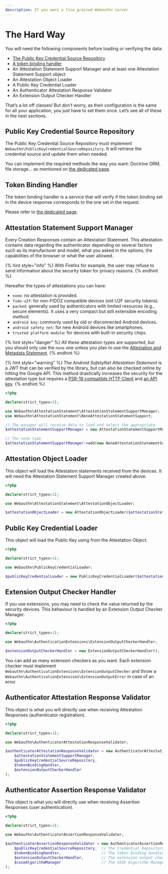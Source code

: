 ```yaml
---
description: If you want a fine grained Webauthn server
---
```


# The Hard Way

You will need the following components before loading or verifying the data:

* [The Public Key Credential Source Repository](../../pre-requisites/credential-source-repository.md)
* [A token binding handler](../../deep-into-the-framework/token-binding.md)
* An Attestation Statement Support Manager and at least one Attestation Statement Support object
* An Attestation Object Loader
* A Public Key Credential Loader
* An Authenticator Attestation Response Validator
* An Extension Output Checker Handler

That’s a lot off classes! But don’t worry, as their configuration is the same for all your application, you just have to set them once. Let’s see all of these in the next sections.

## Public Key Credential Source Repository

The Public Key Credential Source Repository must implement `Webauthn\PublicKeyCredentialSourceRepository`. It will retrieve the credential source and update them when needed.

You can implement the required methods the way you want: Doctrine ORM, file storage… as mentioned on [the dedicated page](../../pre-requisites/credential-source-repository.md).

## Token Binding Handler

The token binding handler is a service that will verify if the token binding set in the device response corresponds to the one set in the request.

Please refer to [the dedicated page](../../deep-into-the-framework/token-binding.md).

## Attestation Statement Support Manager

Every Creation Responses contain an Attestation Statement. This attestation contains data regarding the authenticator depending on several factors such as its manufacturer and model, what you asked in the options, the capabilities of the browser or what the user allowed.

{% hint style="info" %}
With Firefox for example, the user may refuse to send information about the security token for privacy reasons.
{% endhint %}

Hereafter the types of attestations you can have:

* `none`: no attestation is provided.
* `fido-u2f`: for non-FIDO2 compatible devices \(old U2F security tokens\).
* `packed`: generally used by authenticators with limited resources \(e.g., secure elements\). It uses a very compact but still extensible encoding method. 
* `android key`: commonly used by old or disconnected Android devices.
* `android safety net`: for new Android devices like smartphones.
* `trusted platform module`: for devices with built-in security chips.

{% hint style="danger" %}
All these attestation types are supported, but you should only use the `none` one unless you plan to use the [Attestation and Metadata Statement](../../deep-into-the-framework/attestation-and-metadata-statement.md).
{% endhint %}

{% hint style="warning" %}
The _Android SafetyNet Attestation Statement_ is a JWT that can be verified by the library, but can also be checked online by hitting the Google API. This method drastically increases the security for the attestation type but requires a [PSR-18 compatible HTTP Client](https://www.php-fig.org/psr/psr-18/) and [an API key](https://developer.android.com/training/safetynet/attestation).
{% endhint %}

```php
<?php

declare(strict_types=1);

use Webauthn\AttestationStatement\AttestationStatementSupportManager;
use Webauthn\AttestationStatement\NoneAttestationStatementSupport;

// The manager will receive data to load and select the appropriate 
$attestationStatementSupportManager = new AttestationStatementSupportManager();

// The none type
$attestationStatementSupportManager->add(new NoneAttestationStatementSupport());
```

## Attestation Object Loader

This object will load the Attestation statements received from the devices. It will need the Attestation Statement Support Manager created above.

```php
<?php

declare(strict_types=1);

use Webauthn\AttestationStatement\AttestationObjectLoader;

$attestationObjectLoader = new AttestationObjectLoader($attestationStatementSupportManager);
```

## Public Key Credential Loader

This object will load the Public Key using from the Attestation Object.

```php
<?php

declare(strict_types=1);

use Webauthn\PublicKeyCredentialLoader;

$publicKeyCredentialLoader = new PublicKeyCredentialLoader($attestationObjectLoader);
```

## Extension Output Checker Handler

If you use extensions, you may need to check the value returned by the security devices. This behaviour is handled by an Extension Output Checker Manager.

```php
<?php

declare(strict_types=1);

use Webauthn\AuthenticationExtensions\ExtensionOutputCheckerHandler;

$extensionOutputCheckerHandler = new ExtensionOutputCheckerHandler();
```

You can add as many extension checkers as you want. Each extension checker must implement `Webauthn\AuthenticationExtensions\ExtensionOutputChecker` and throw a `Webauthn\AuthenticationExtensions\ExtensionOutputError` in case of an error.

## Authenticator Attestation Response Validator

This object is what you will directly use when receiving Attestation Responses \(authenticator registration\).

```php
<?php

declare(strict_types=1);

use Webauthn\AuthenticatorAttestationResponseValidator;

$authenticatorAttestationResponseValidator = new AuthenticatorAttestationResponseValidator(
    $attestationStatementSupportManager,
    $publicKeyCredentialSourceRepository,
    $tokenBindingHandler,
    $extensionOutputCheckerHandler
);
```

## Authenticator Assertion Response Validator

This object is what you will directly use when receiving Assertion Responses \(user authentication\).

```php
<?php

declare(strict_types=1);

use Webauthn\AuthenticatorAssertionResponseValidator;

$authenticatorAssertionResponseValidator = new AuthenticatorAssertionResponseValidator(
    $publicKeyCredentialSourceRepository,  // The Credential Repository service
    $tokenBindingHandler,                  // The token binding handler
    $extensionOutputCheckerHandler,        // The extension output checker handler
    $coseAlgorithmManager                  // The COSE Algorithm Manager  
);
```

